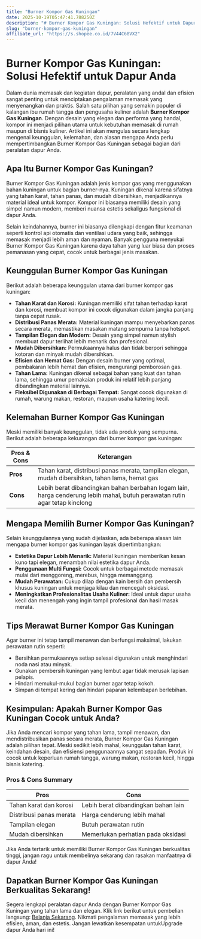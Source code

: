 ```yaml
---
title: "Burner Kompor Gas Kuningan"
date: 2025-10-19T05:47:41.788250Z
description: "# Burner Kompor Gas Kuningan: Solusi Hefektif untuk Dapur Anda..."
slug: "burner-kompor-gas-kuningan"
affiliate_url: "https://s.shopee.co.id/7V44C68VX2"
---
```

# Burner Kompor Gas Kuningan: Solusi Hefektif untuk Dapur Anda

Dalam dunia memasak dan kegiatan dapur, peralatan yang andal dan efisien sangat penting untuk menciptakan pengalaman memasak yang menyenangkan dan praktis. Salah satu pilihan yang semakin populer di kalangan ibu rumah tangga dan pengusaha kuliner adalah **Burner Kompor Gas Kuningan**. Dengan desain yang elegan dan performa yang handal, kompor ini menjadi pilihan utama untuk kebutuhan memasak di rumah maupun di bisnis kuliner. Artikel ini akan mengulas secara lengkap mengenai keunggulan, kelemahan, dan alasan mengapa Anda perlu mempertimbangkan Burner Kompor Gas Kuningan sebagai bagian dari peralatan dapur Anda.

## Apa Itu Burner Kompor Gas Kuningan?

Burner Kompor Gas Kuningan adalah jenis kompor gas yang menggunakan bahan kuningan untuk bagian burner-nya. Kuningan dikenal karena sifatnya yang tahan karat, tahan panas, dan mudah dibersihkan, menjadikannya material ideal untuk kompor. Kompor ini biasanya memiliki desain yang simpel namun modern, memberi nuansa estetis sekaligus fungsional di dapur Anda.

Selain keindahannya, burner ini biasanya dilengkapi dengan fitur keamanan seperti kontrol api otomatis dan ventilasi udara yang baik, sehingga memasak menjadi lebih aman dan nyaman. Banyak pengguna menyukai Burner Kompor Gas Kuningan karena daya tahan yang luar biasa dan proses pemanasan yang cepat, cocok untuk berbagai jenis masakan.

## Keunggulan Burner Kompor Gas Kuningan

Berikut adalah beberapa keunggulan utama dari burner kompor gas kuningan:

- **Tahan Karat dan Korosi:** Kuningan memiliki sifat tahan terhadap karat dan korosi, membuat kompor ini cocok digunakan dalam jangka panjang tanpa cepat rusak.
- **Distribusi Panas Merata:** Material kuningan mampu menyebarkan panas secara merata, memastikan masakan matang sempurna tanpa hotspot.
- **Tampilan Elegan dan Modern:** Desain yang simpel namun stylish membuat dapur terlihat lebih menarik dan profesional.
- **Mudah Dibersihkan:** Permukaannya halus dan tidak berpori sehingga kotoran dan minyak mudah dibersihkan.
- **Efisien dan Hemat Gas:** Dengan desain burner yang optimal, pembakaran lebih hemat dan efisien, mengurangi pemborosan gas.
- **Tahan Lama:** Kuningan dikenal sebagai bahan yang kuat dan tahan lama, sehingga umur pemakaian produk ini relatif lebih panjang dibandingkan material lainnya.
- **Fleksibel Digunakan di Berbagai Tempat:** Sangat cocok digunakan di rumah, warung makan, restoran, maupun usaha katering kecil.

## Kelemahan Burner Kompor Gas Kuningan

Meski memiliki banyak keunggulan, tidak ada produk yang sempurna. Berikut adalah beberapa kekurangan dari burner kompor gas kuningan:

| **Pros & Cons** | **Keterangan**                                            |
|-----------------|------------------------------------------------------------|
| **Pros**        | Tahan karat, distribusi panas merata, tampilan elegan, mudah dibersihkan, tahan lama, hemat gas  |
| **Cons**        | Lebih berat dibandingkan bahan berbahan logam lain, harga cenderung lebih mahal, butuh perawatan rutin agar tetap kinclong |

## Mengapa Memilih Burner Kompor Gas Kuningan?

Selain keunggulannya yang sudah dijelaskan, ada beberapa alasan lain mengapa burner kompor gas kuningan layak dipertimbangkan:

- **Estetika Dapur Lebih Menarik:** Material kuningan memberikan kesan kuno tapi elegan, menambah nilai estetika dapur Anda.
- **Penggunaan Multi Fungsi:** Cocok untuk berbagai metode memasak mulai dari menggoreng, merebus, hingga memanggang.
- **Mudah Perawatan:** Cukup dilap dengan kain bersih dan pembersih khusus kuningan untuk menjaga kilau dan mencegah oksidasi.
- **Meningkatkan Profesionalitas Usaha Kuliner:** Ideal untuk dapur usaha kecil dan menengah yang ingin tampil profesional dan hasil masak merata.

## Tips Merawat Burner Kompor Gas Kuningan

Agar burner ini tetap tampil menawan dan berfungsi maksimal, lakukan perawatan rutin seperti:

- Bersihkan permukaannya setiap selesai digunakan untuk menghindari noda nasi atau minyak.
- Gunakan pembersih kuningan yang lembut agar tidak merusak lapisan pelapis.
- Hindari memukul-mukul bagian burner agar tetap kokoh.
- Simpan di tempat kering dan hindari paparan kelembapan berlebihan.

## Kesimpulan: Apakah Burner Kompor Gas Kuningan Cocok untuk Anda?

Jika Anda mencari kompor yang tahan lama, tampil menawan, dan mendistribusikan panas secara merata, Burner Kompor Gas Kuningan adalah pilihan tepat. Meski sedikit lebih mahal, keunggulan tahan karat, keindahan desain, dan efisiensi penggunaannya sangat sepadan. Produk ini cocok untuk keperluan rumah tangga, warung makan, restoran kecil, hingga bisnis katering.

### Pros & Cons Summary

| **Pros** | **Cons** |
| --- | --- |
| Tahan karat dan korosi | Lebih berat dibandingkan bahan lain |
| Distribusi panas merata | Harga cenderung lebih mahal |
| Tampilan elegan | Butuh perawatan rutin |
| Mudah dibersihkan | Memerlukan perhatian pada oksidasi |

Jika Anda tertarik untuk memiliki Burner Kompor Gas Kuningan berkualitas tinggi, jangan ragu untuk membelinya sekarang dan rasakan manfaatnya di dapur Anda!

## Dapatkan Burner Kompor Gas Kuningan Berkualitas Sekarang!

Segera lengkapi peralatan dapur Anda dengan Burner Kompor Gas Kuningan yang tahan lama dan elegan. Klik link berikut untuk pembelian langsung: [Belanja Sekarang](https://s.shopee.co.id/7V44C68VX2). Nikmati pengalaman memasak yang lebih efisien, aman, dan estetis. Jangan lewatkan kesempatan untukUpgrade dapur Anda hari ini!